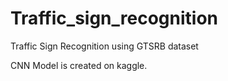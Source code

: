 # Traffic_sign_recognition
Traffic Sign Recognition using GTSRB dataset

CNN Model is created on kaggle.

